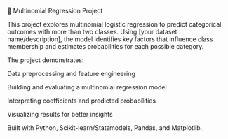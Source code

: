 📌 Multinomial Regression Project

This project explores multinomial logistic regression to predict categorical outcomes with more than two classes. Using [your dataset name/description], the model identifies key factors that influence class membership and estimates probabilities for each possible category.

The project demonstrates:

Data preprocessing and feature engineering

Building and evaluating a multinomial regression model

Interpreting coefficients and predicted probabilities

Visualizing results for better insights

Built with Python, Scikit-learn/Statsmodels, Pandas, and Matplotlib.
